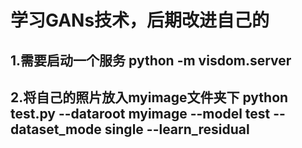 # 学习GANs技术，后期改进自己的

## 1.需要启动一个服务 python -m visdom.server
## 2.将自己的照片放入myimage文件夹下 python test.py --dataroot  myimage  --model test --dataset_mode single --learn_residual